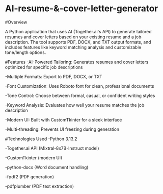 # AI-resume-&-cover-letter-generator

#Overview

A Python application that uses AI (Together.ai's API) to generate tailored resumes and cover letters based on your existing resume and a job description. The tool supports PDF, DOCX, and TXT output formats, and includes features like keyword matching analysis and customizable tone/length options.

#Features
-AI-Powered Tailoring: Generates resumes and cover letters optimized for specific job descriptions

-Multiple Formats: Export to PDF, DOCX, or TXT

-Font Customization: Uses Roboto font for clean, professional documents

-Tone Control: Choose between formal, casual, or confident writing styles

-Keyword Analysis: Evaluates how well your resume matches the job description

-Modern UI: Built with CustomTkinter for a sleek interface

-Multi-threading: Prevents UI freezing during generation

#Technologies Used
-Python 3.13.2

-Together.ai API (Mixtral-8x7B-Instruct model)

-CustomTkinter (modern UI)

-python-docx (Word document handling)

-fpdf2 (PDF generation)

-pdfplumber (PDF text extraction)

